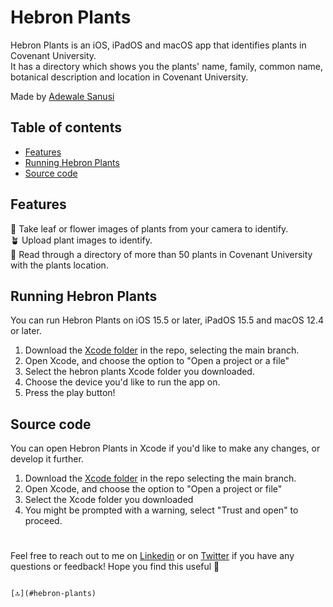 # Hebron Plants

Hebron Plants is an iOS, iPadOS and macOS app that identifies plants in Covenant University.<br> It has a directory which shows you the plants' name, family, common name, botanical description and location in Covenant University.

Made by [Adewale Sanusi](https://twitter.com/A_4_Ade)

## Table of contents

- [Features](#features)
- [Running Hebron Plants](#running-hebron-plants)
- [Source code](#source-code)

## Features

📸 Take leaf or flower images of plants from your camera to identify.<br> 🪴 Upload plant images to identify. <br> 📖 Read through a directory of more than 50 plants in Covenant University with the plants location. <br>

## Running Hebron Plants
You can run Hebron Plants on iOS 15.5 or later, iPadOS 15.5 and macOS 12.4 or later.
1. Download the [Xcode folder](https://github.com/9T9AD/Hebron-Plants) in the repo, selecting the main branch.
2. Open Xcode, and choose the option to "Open a project or a file"
3. Select the hebron plants Xcode folder you downloaded.
4. Choose the device you'd like to run the app on.
5. Press the play button!

<!--
## Installing Hebron Plants
You can install Hebron Plants on macOS 11.6 or later.
1. [Click here](https://github.com/alyssaxuu/later/raw/master/Later.dmg) to download the latest version. You can also download the [Later.dmg](https://github.com/alyssaxuu/later/blob/master/Later.dmg) file from this repo.
2.  Drag the Later app into the Applications folder.
3.  Right click while holding the Control key on the Later app, and select "Open" from the context menu.
4. You will be prompted with an alert saying that the app can't be opened because Apple cannot check it for malicious software (it's not signed). You can open it anyway by clicking "Open".
5. Later will open as an item on your menu bar.
-->

<!-- You can read the [FAQ](https://#) if you have any questions. -->

## Source code
You can open Hebron Plants in Xcode if you'd like to make any changes, or develop it further.
1. Download the [Xcode folder](https://github.com/9T9AD/Hebron-Plants) in the repo selecting the main branch.
2. Open Xcode, and choose the option to "Open a project or file"
3. Select the Xcode folder you downloaded
4. You might be prompted with a warning, select "Trust and open" to proceed.

#

Feel free to reach out to me on [Linkedin](https://bit.ly/AdewaleSanusi) or on [Twitter](https://twitter.com/A_4_Ade) if you have any questions or feedback! Hope you find this useful 💜

<!-- - [Installing Hebron Plants](#installing-hebron-plants) -->

                                                                                             [🔝](#hebron-plants)
